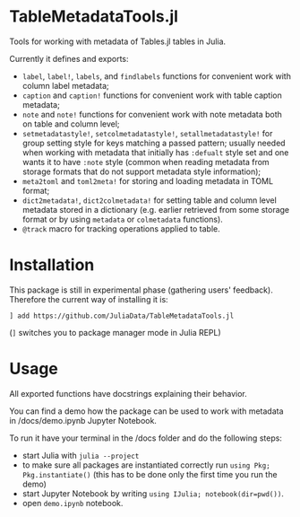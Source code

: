 # TableMetadataTools.jl
Tools for working with metadata of Tables.jl tables in Julia.

Currently it defines and exports:
* `label`, `label!`, `labels`, and `findlabels` functions for convenient work
  with column label metadata;
* `caption` and `caption!` functions for convenient work with table caption
  metadata;
* `note` and `note!` functions for convenient work with note metadata both on
  table and column level;
* `setmetadatastyle!`, `setcolmetadatastyle!`, `setallmetadatastyle!` for group
  setting style for keys matching a passed pattern; usually needed when working
  with metadata that initially has `:defualt` style set and one wants it to
  have `:note` style (common when reading metadata from storage formats that do
  not support metadata style information);
* `meta2toml` and `toml2meta!` for storing and loading metadata in TOML format;
* `dict2metadata!`, `dict2colmetadata!` for setting table and column level
  metadata stored in a dictionary (e.g. earlier retrieved from some storage
  format or by using `metadata` or `colmetadata` functions).
* `@track` macro for tracking operations applied to table.

# Installation

This package is still in experimental phase (gathering users' feedback).
Therefore the current way of installing it is:

```
] add https://github.com/JuliaData/TableMetadataTools.jl
```

(`]` switches you to package manager mode in Julia REPL)

# Usage

All exported functions have docstrings explaining their behavior.

You can find a demo how the package can be used to work with metadata
in /docs/demo.ipynb Jupyter Notebook.

To run it have your terminal in the /docs folder and do the following steps:
* start Julia with `julia --project`
* to make sure all packages are instantiated correctly run
  `using Pkg; Pkg.instantiate()` (this has to be done only the first time
  you run the demo)
* start Jupyter Notebook by writing `using IJulia; notebook(dir=pwd())`.
* open `demo.ipynb` notebook.

